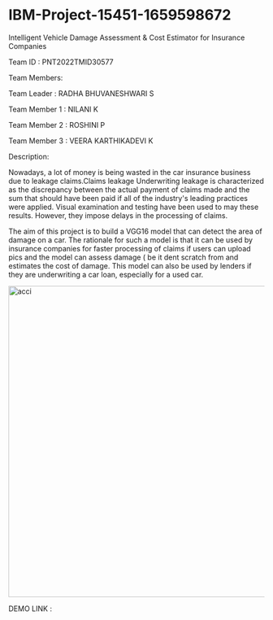 # IBM-Project-15451-1659598672
Intelligent Vehicle Damage Assessment &amp; Cost Estimator for Insurance Companies

Team ID : PNT2022TMID30577

Team Members:

Team Leader : RADHA BHUVANESHWARI S

Team Member 1 : NILANI K

Team Member 2 : ROSHINI P

Team Member 3 : VEERA KARTHIKADEVI K



Description:



Nowadays, a lot of money is being wasted in the car insurance business due to leakage claims.Claims leakage Underwriting 
leakage is characterized as the discrepancy between the actual payment of claims made and the sum that should have been 
paid if all of the industry's leading practices were applied. Visual examination and testing have been used to may these 
results. However, they impose delays in the processing of claims.

            
The aim of this project is to build a VGG16 model that can detect the area of damage on a car. The rationale for such a model 
is that it can be used by insurance companies for faster processing of claims if users can upload pics and the model can assess damage
( be it dent scratch from and estimates the cost of damage. This model can also be used by lenders if they are underwriting a car loan, 
especially for a used car.


<img width="612" alt="acci" src="https://user-images.githubusercontent.com/113674034/201834212-786b9172-303c-4f17-9d83-ee70f89c3537.png">



DEMO LINK :

